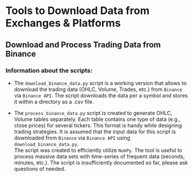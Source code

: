 
# Tools to Download Data from Exchanges & Platforms

## Download and Process Trading Data from Binance

### Information about the scripts:

* The `download_binance_data.py` script is a working version that allows to download the trading data (OHLC, Volume, Trades, etc.) from `Binance` via `Binance API`.
The script downloads the data per a symbol and stores it within a directory as a .csv file.

* The `process_binance_data.py` script is created to generate OHLC, Volume tables separately. Each table contains one type of data (e.g., close prices) for several tickers. This format is handy while designing trading strategies. It is assumed that the input data for this script is downloaded from `Binance` via `Binance API` using `download_binance_data.py`. <br> The script was created to efficiently utilize `NumPy`. The tool is useful to process massive data sets with time-series of frequent data (seconds, minutes, etc.). The script is insufficiently documented so far, please ask questions of needed.


